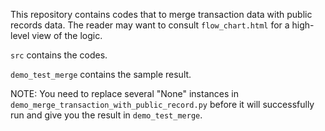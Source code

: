 This repository contains codes that to merge transaction data with public records data. The reader may want to consult ```flow_chart.html``` for a high-level view of the logic.

```src``` contains the codes.

```demo_test_merge``` contains the sample result.

NOTE: You need to replace several "None" instances in ```demo_merge_transaction_with_public_record.py``` before it will successfully run and give you the result in ```demo_test_merge```. 

